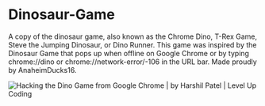 # Dinosaur-Game
A copy of the dinosaur game, also known as the Chrome Dino, T-Rex Game, Steve the Jumping Dinosaur, or Dino Runner. This game was inspired by the Dinosaur Game that pops up when offline on Google Chrome or by typing chrome://dino or chrome://network-error/-106 in the URL bar. Made proudly by AnaheimDucks16.

<img src="https://miro.medium.com/freeze/max/600/1*82D2cg8Gpe9CVISaph6RPg.gif" alt="Hacking the Dino Game from Google Chrome | by Harshil Patel | Level Up  Coding"/>
